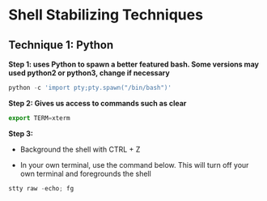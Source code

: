 # Shell Stabilizing Techniques

## Technique 1: Python

**Step 1: uses Python to spawn a better featured bash. Some versions may used python2 or python3, change if necessary**
```JavaScript
python -c 'import pty;pty.spawn("/bin/bash")'
````

**Step 2: Gives us access to commands such as clear**
```JavaScript
export TERM=xterm
```

**Step 3:**

- Background the shell with CTRL + Z

- In your own terminal, use the command below. This will turn off your own terminal and foregrounds the shell 
```JavaScript
stty raw -echo; fg
```

